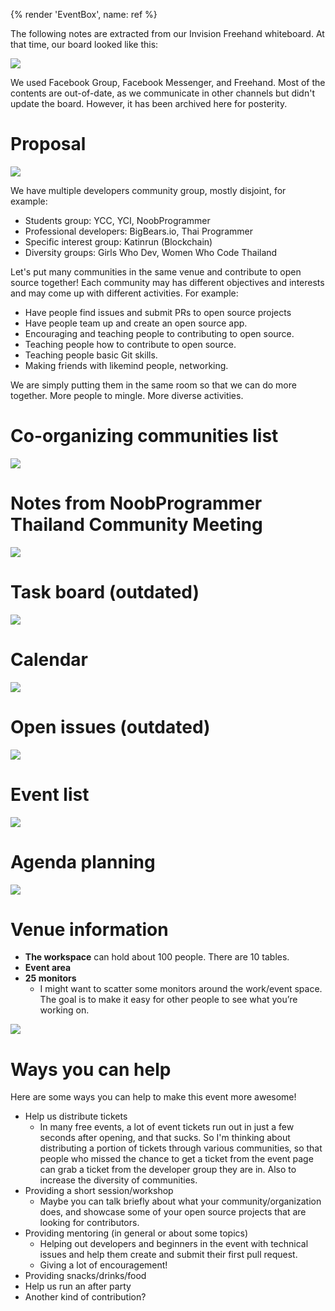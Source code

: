 {% render 'EventBox', name: ref %}

The following notes are extracted from our Invision Freehand whiteboard. At that time, our board looked like this:

![](https://im.dt.in.th/ipfs/bafybeiepb4sx4xjxzsdkva6tjllok2mtvxhztzwqjtvq5t42dcbtovtxee/image.webp)

We used Facebook Group, Facebook Messenger, and Freehand.
Most of the contents are out-of-date, as we communicate in other channels but didn't update the board.
However, it has been archived here for posterity.

# Proposal

![](https://im.dt.in.th/ipfs/bafybeiayvx3rujrgbb3g2gdqxjrbfk5betyhqjtiauagisszejvpoo6ygq/image.webp)

We have multiple developers community group, mostly disjoint, for example:

- Students group: YCC, YCI, NoobProgrammer
- Professional developers: BigBears.io, Thai Programmer
- Specific interest group: Katinrun (Blockchain)
- Diversity groups: Girls Who Dev, Women Who Code Thailand

Let's put many communities in the same venue and contribute to open source together! Each community may has different objectives and interests and may come up with different activities. For example:

- Have people find issues and submit PRs to open source projects
- Have people team up and create an open source app.
- Encouraging and teaching people to contributing to open source.
- Teaching people how to contribute to open source.
- Teaching people basic Git skills.
- Making friends with likemind people, networking.

We are simply putting them in the same room so that we can do more together. More people to mingle. More diverse activities.

# Co-organizing communities list

![](https://im.dt.in.th/ipfs/bafybeigg6vmzjy35mar5eals57uupnxyj463popngttdph7a2iqjboqsqy/image.webp)

# Notes from NoobProgrammer Thailand Community Meeting

![](https://im.dt.in.th/ipfs/bafybeicluo6zx2zyl7xxefxs63qvgvworqinoydwhm5f6az35n7fqv4vli/image.webp)

# Task board (outdated)

![](https://im.dt.in.th/ipfs/bafybeigitfx2edinjynlq7o27ua7b54grnwy5gqyser3ddlebiyu4cpkdm/image.webp)

# Calendar

![](https://im.dt.in.th/ipfs/bafybeidmx4ndqjnoqa7wtr6oqjiz6hpqhgajxqm3seygkb52dtxitm2mc4/image.webp)

# Open issues (outdated)

![](https://im.dt.in.th/ipfs/bafybeica65euaxxdzihhn45iblacs3xvxlqta2vmwoiqwhm7x6ncgoxqku/image.webp)

# Event list

![](https://im.dt.in.th/ipfs/bafybeifqcay4j3na6mnfvidv2fq3xi3vbjfyab3jnihryoc6xuryw66h3q/image.webp)

# Agenda planning

![](https://im.dt.in.th/ipfs/bafybeifsq4dbnuvrp2ssplobth6lomvtpamleq4pyutwhtnqtnpbptjl6q/image.webp)

# Venue information

- **The workspace** can hold about 100 people. There are 10 tables.
- **Event area**
- **25 monitors**
  - I might want to scatter some monitors around the work/event space. The goal is to make it easy for other people to see what you’re working on.

![](https://im.dt.in.th/ipfs/bafybeifv6co2rgccpwcfg4lbuvt2yeb43pgdgcmztbn45kxjaangkl4b2a/image.webp)

# Ways you can help

Here are some ways you can help to make this event more awesome!

- Help us distribute tickets
  - In many free events, a lot of event tickets run out in just a few seconds after opening, and that sucks. So I'm thinking about distributing a portion of tickets through various communities, so that people who missed the chance to get a ticket from the event page can grab a ticket from the developer group they are in. Also to increase the diversity of communities.
- Providing a short session/workshop
  - Maybe you can talk briefly about what your community/organization does, and showcase some of your open source projects that are looking for contributors.
- Providing mentoring (in general or about some topics)
  - Helping out developers and beginners in the event with technical issues and help them create and submit their first pull request.
  - Giving a lot of encouragement!
- Providing snacks/drinks/food
- Help us run an after party
- Another kind of contribution?
